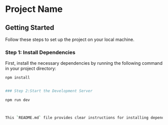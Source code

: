 # Project Name

## Getting Started

Follow these steps to set up the project on your local machine.

### Step 1: Install Dependencies

First, install the necessary dependencies by running the following command in your project directory:

```bash
npm install


### Step 2:Start the Development Server

npm run dev



This `README.md` file provides clear instructions for installing dependencies and starting the development server.
